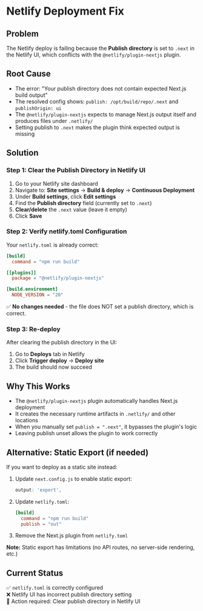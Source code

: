 # Netlify Deployment Fix

## Problem
The Netlify deploy is failing because the **Publish directory** is set to `.next` in the Netlify UI, which conflicts with the `@netlify/plugin-nextjs` plugin.

## Root Cause
- The error: "Your publish directory does not contain expected Next.js build output"
- The resolved config shows: `publish: /opt/build/repo/.next` and `publishOrigin: ui`
- The `@netlify/plugin-nextjs` expects to manage Next.js output itself and produces files under `.netlify/`
- Setting publish to `.next` makes the plugin think expected output is missing

## Solution

### Step 1: Clear the Publish Directory in Netlify UI

1. Go to your Netlify site dashboard
2. Navigate to: **Site settings** → **Build & deploy** → **Continuous Deployment**
3. Under **Build settings**, click **Edit settings**
4. Find the **Publish directory** field (currently set to `.next`)
5. **Clear/delete** the `.next` value (leave it empty)
6. Click **Save**

### Step 2: Verify netlify.toml Configuration

Your `netlify.toml` is already correct:

```toml
[build]
  command = "npm run build"

[[plugins]]
  package = "@netlify/plugin-nextjs"

[build.environment]
  NODE_VERSION = "20"
```

✅ **No changes needed** - the file does NOT set a publish directory, which is correct.

### Step 3: Re-deploy

After clearing the publish directory in the UI:
1. Go to **Deploys** tab in Netlify
2. Click **Trigger deploy** → **Deploy site**
3. The build should now succeed

## Why This Works

- The `@netlify/plugin-nextjs` plugin automatically handles Next.js deployment
- It creates the necessary runtime artifacts in `.netlify/` and other locations
- When you manually set `publish = ".next"`, it bypasses the plugin's logic
- Leaving publish unset allows the plugin to work correctly

## Alternative: Static Export (if needed)

If you want to deploy as a static site instead:

1. Update `next.config.js` to enable static export:
   ```js
   output: 'export',
   ```

2. Update `netlify.toml`:
   ```toml
   [build]
     command = "npm run build"
     publish = "out"
   ```

3. Remove the Next.js plugin from `netlify.toml`

**Note:** Static export has limitations (no API routes, no server-side rendering, etc.)

## Current Status

✅ `netlify.toml` is correctly configured  
❌ Netlify UI has incorrect publish directory setting  
📝 Action required: Clear publish directory in Netlify UI

